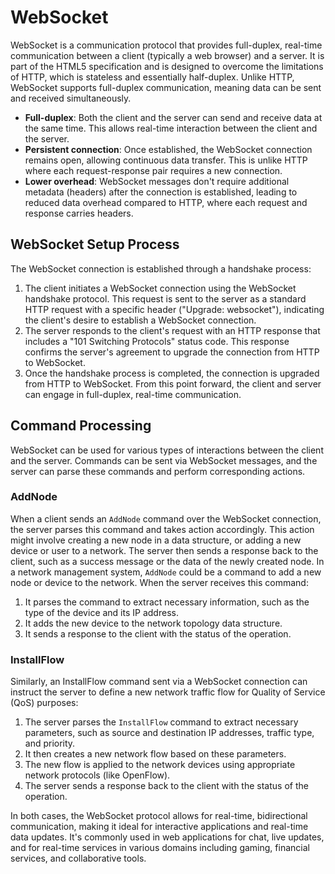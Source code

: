 # WebSocket

WebSocket is a communication protocol that provides full-duplex, real-time communication between a client (typically a web browser) and a server. It is part of the HTML5 specification and is designed to overcome the limitations of HTTP, which is stateless and essentially half-duplex. Unlike HTTP, WebSocket supports full-duplex communication, meaning data can be sent and received simultaneously.

- **Full-duplex**: Both the client and the server can send and receive data at the same time. This allows real-time interaction between the client and the server.
- **Persistent connection**: Once established, the WebSocket connection remains open, allowing continuous data transfer. This is unlike HTTP where each request-response pair requires a new connection.
- **Lower overhead**: WebSocket messages don't require additional metadata (headers) after the connection is established, leading to reduced data overhead compared to HTTP, where each request and response carries headers.

## WebSocket Setup Process
The WebSocket connection is established through a handshake process:
1. The client initiates a WebSocket connection using the WebSocket handshake protocol. This request is sent to the server as a standard HTTP request with a specific header ("Upgrade: websocket"), indicating the client's desire to establish a WebSocket connection.
2. The server responds to the client's request with an HTTP response that includes a "101 Switching Protocols" status code. This response confirms the server's agreement to upgrade the connection from HTTP to WebSocket.
3. Once the handshake process is completed, the connection is upgraded from HTTP to WebSocket. From this point forward, the client and server can engage in full-duplex, real-time communication.

## Command Processing
WebSocket can be used for various types of interactions between the client and the server. Commands can be sent via WebSocket messages, and the server can parse these commands and perform corresponding actions.

### AddNode
When a client sends an `AddNode` command over the WebSocket connection, the server parses this command and takes action accordingly. This action might involve creating a new node in a data structure, or adding a new device or user to a network. The server then sends a response back to the client, such as a success message or the data of the newly created node.
In a network management system, `AddNode` could be a command to add a new node or device to the network. When the server receives this command:

1. It parses the command to extract necessary information, such as the type of the device and its IP address.
2. It adds the new device to the network topology data structure.
3. It sends a response to the client with the status of the operation.

### InstallFlow
Similarly, an InstallFlow command sent via a WebSocket connection can instruct the server to define a new network traffic flow for Quality of Service (QoS) purposes:

1. The server parses the `InstallFlow` command to extract necessary parameters, such as source and destination IP addresses, traffic type, and priority.
2. It then creates a new network flow based on these parameters.
3. The new flow is applied to the network devices using appropriate network protocols (like OpenFlow).
4. The server sends a response back to the client with the status of the operation.

In both cases, the WebSocket protocol allows for real-time, bidirectional communication, making it ideal for interactive applications and real-time data updates. It's commonly used in web applications for chat, live updates, and for real-time services in various domains including gaming, financial services, and collaborative tools.